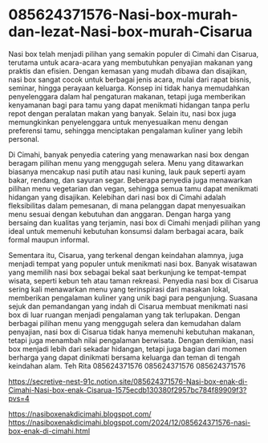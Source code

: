 # 085624371576-Nasi-box-murah-dan-lezat-Nasi-box-murah-Cisarua
Nasi box telah menjadi pilihan yang semakin populer di Cimahi dan Cisarua, terutama untuk acara-acara yang membutuhkan penyajian makanan yang praktis dan efisien. Dengan kemasan yang mudah dibawa dan disajikan, nasi box sangat cocok untuk berbagai jenis acara, mulai dari rapat bisnis, seminar, hingga perayaan keluarga. Konsep ini tidak hanya memudahkan penyelenggara dalam hal pengaturan makanan, tetapi juga memberikan kenyamanan bagi para tamu yang dapat menikmati hidangan tanpa perlu repot dengan peralatan makan yang banyak. Selain itu, nasi box juga memungkinkan penyelenggara untuk menyesuaikan menu dengan preferensi tamu, sehingga menciptakan pengalaman kuliner yang lebih personal.

Di Cimahi, banyak penyedia catering yang menawarkan nasi box dengan beragam pilihan menu yang menggugah selera. Menu yang ditawarkan biasanya mencakup nasi putih atau nasi kuning, lauk pauk seperti ayam bakar, rendang, dan sayuran segar. Beberapa penyedia juga menawarkan pilihan menu vegetarian dan vegan, sehingga semua tamu dapat menikmati hidangan yang disajikan. Kelebihan dari nasi box di Cimahi adalah fleksibilitas dalam pemesanan, di mana pelanggan dapat menyesuaikan menu sesuai dengan kebutuhan dan anggaran. Dengan harga yang bersaing dan kualitas yang terjamin, nasi box di Cimahi menjadi pilihan yang ideal untuk memenuhi kebutuhan konsumsi dalam berbagai acara, baik formal maupun informal.

Sementara itu, Cisarua, yang terkenal dengan keindahan alamnya, juga menjadi tempat yang populer untuk menikmati nasi box. Banyak wisatawan yang memilih nasi box sebagai bekal saat berkunjung ke tempat-tempat wisata, seperti kebun teh atau taman rekreasi. Penyedia nasi box di Cisarua sering kali menawarkan menu yang terinspirasi dari masakan lokal, memberikan pengalaman kuliner yang unik bagi para pengunjung. Suasana sejuk dan pemandangan yang indah di Cisarua membuat menikmati nasi box di luar ruangan menjadi pengalaman yang tak terlupakan. Dengan berbagai pilihan menu yang menggugah selera dan kemudahan dalam penyajian, nasi box di Cisarua tidak hanya memenuhi kebutuhan makanan, tetapi juga menambah nilai pengalaman berwisata. Dengan demikian, nasi box menjadi lebih dari sekadar hidangan, tetapi juga bagian dari momen berharga yang dapat dinikmati bersama keluarga dan teman di tengah keindahan alam.
Teh Rita
085624371576
085624371576
085624371576

 https://secretive-nest-91c.notion.site/085624371576-Nasi-box-enak-di-Cimahi-Nasi-box-enak-Cisarua-1575ecdb130380f2957bc784f89909f3?pvs=4

https://nasiboxenakdicimahi.blogspot.com/
https://nasiboxenakdicimahi.blogspot.com/2024/12/085624371576-nasi-box-enak-di-cimahi.html
